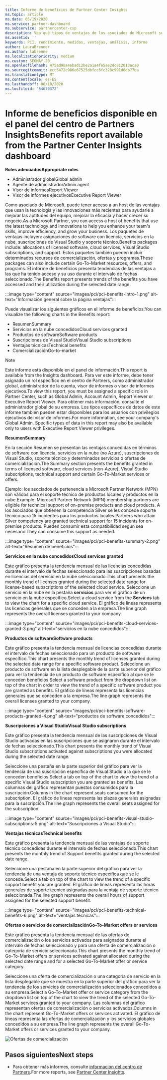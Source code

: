 ```yaml
---
title: Informe de beneficios de Partner Center Insights
ms.topic: article
ms.date: 05/19/2020
ms.service: partner-dashboard
ms.subservice: partnercenter-csp
description: Vea qué tipos de ventajas de los asociados de Microsoft se le han concedido para ayudar a crecer su negocio, mejorar la eficacia y mejorar los conocimientos del equipo.
ms.assetid: ''
keywords: PCI, rendimiento, medidas, ventajas, análisis, informe
author: LauraBrenner
ms.author: labrenne
ms.localizationpriority: medium
ms.custom: SEOMAY.20
ms.openlocfilehash: 475ad98a4abad12be2a1a4fe5ae2dc812013aca0
ms.sourcegitcommit: ecc5472c986e67525dbfcc6fc328c991d6db77ba
ms.translationtype: MT
ms.contentlocale: es-ES
ms.lasthandoff: 06/10/2020
ms.locfileid: "84679372"
---
```

# <a name="benefits-report-available-from-the-partner-center-insights-dashboard"></a><span data-ttu-id="dd7dc-104">Informe de beneficios disponible en el panel del centro de Partners Insights</span><span class="sxs-lookup"><span data-stu-id="dd7dc-104">Benefits report available from the Partner Center Insights dashboard</span></span>

<span data-ttu-id="dd7dc-105">**Roles adecuados**</span><span class="sxs-lookup"><span data-stu-id="dd7dc-105">**Appropriate roles**</span></span>

- <span data-ttu-id="dd7dc-106">Administrador global</span><span class="sxs-lookup"><span data-stu-id="dd7dc-106">Global admin</span></span>
- <span data-ttu-id="dd7dc-107">Agente de administrador</span><span class="sxs-lookup"><span data-stu-id="dd7dc-107">Admin agent</span></span>
- <span data-ttu-id="dd7dc-108">Visor de informes</span><span class="sxs-lookup"><span data-stu-id="dd7dc-108">Report Viewer</span></span>
- <span data-ttu-id="dd7dc-109">Visor de informes ejecutivos</span><span class="sxs-lookup"><span data-stu-id="dd7dc-109">Executive Report Viewer</span></span>

<span data-ttu-id="dd7dc-110">Como asociado de Microsoft, puede tener acceso a un host de las ventajas que usan la tecnología y las innovaciones más recientes para ayudarle a mejorar las aptitudes del equipo, mejorar la eficacia y hacer crecer su negocio.</span><span class="sxs-lookup"><span data-stu-id="dd7dc-110">As a Microsoft Partner, you can access a host of benefits that use the latest technology and innovations to help you enhance your team's skills, improve efficiency, and grow your business.</span></span> <span data-ttu-id="dd7dc-111">Los paquetes de ventajas incluyen: asignaciones de software con licencia, servicios en la nube, suscripciones de Visual Studio y soporte técnico.</span><span class="sxs-lookup"><span data-stu-id="dd7dc-111">Benefits packages include: allocations of licensed software, cloud services, Visual Studio subscriptions, and support.</span></span> <span data-ttu-id="dd7dc-112">Estos paquetes también pueden incluir determinados recursos de comercialización, ofertas y programas.</span><span class="sxs-lookup"><span data-stu-id="dd7dc-112">These packages can also include certain Go-To-Market resources, offers, and programs.</span></span> <span data-ttu-id="dd7dc-113">El informe de beneficios presenta tendencias de las ventajas a las que ha tenido acceso y su uso durante el intervalo de fechas seleccionado.</span><span class="sxs-lookup"><span data-stu-id="dd7dc-113">The Benefits report presents trends of the benefits you have accessed and their utilization during the selected date range.</span></span>

:::image type="content" source="images/pci/pci-benefits-intro-1.png" alt-text="Información general sobre la página ventajas":::

<span data-ttu-id="dd7dc-115">Puede visualizar los siguientes gráficos en el informe de beneficios:</span><span class="sxs-lookup"><span data-stu-id="dd7dc-115">You can visualize the following charts in the Benefits report:</span></span>

- <span data-ttu-id="dd7dc-116">Resumen</span><span class="sxs-lookup"><span data-stu-id="dd7dc-116">Summary</span></span>
- <span data-ttu-id="dd7dc-117">Servicios en la nube concedidos</span><span class="sxs-lookup"><span data-stu-id="dd7dc-117">Cloud services granted</span></span>
- <span data-ttu-id="dd7dc-118">Productos de software</span><span class="sxs-lookup"><span data-stu-id="dd7dc-118">Software products</span></span>
- <span data-ttu-id="dd7dc-119">Suscripciones de Visual Studio</span><span class="sxs-lookup"><span data-stu-id="dd7dc-119">Visual Studio subscriptions</span></span>
- <span data-ttu-id="dd7dc-120">Ventajas técnicas</span><span class="sxs-lookup"><span data-stu-id="dd7dc-120">Technical benefits</span></span>
- <span data-ttu-id="dd7dc-121">Comercialización</span><span class="sxs-lookup"><span data-stu-id="dd7dc-121">Go-to-market</span></span>

 > [!NOTE]
 > <span data-ttu-id="dd7dc-122">Este informe está disponible en el panel de información.</span><span class="sxs-lookup"><span data-stu-id="dd7dc-122">This report is available from the Insights dashboard.</span></span> <span data-ttu-id="dd7dc-123">Para ver este informe, debe tener asignado un rol específico en el centro de Partners, como administrador global, administrador de la cuenta, visor de informes o visor de informes ejecutivos.</span><span class="sxs-lookup"><span data-stu-id="dd7dc-123">To view this report, you must be assigned a specific role in Partner Center, such as Global Admin, Account Admin, Report Viewer or Executive Report Viewer.</span></span> <span data-ttu-id="dd7dc-124">Para obtener más información, consulte el administrador global de su empresa. Los tipos específicos de datos de este informe también pueden estar disponibles para los usuarios con privilegios ejecutivos del visor de informes.</span><span class="sxs-lookup"><span data-stu-id="dd7dc-124">For more information, see your company's Global Admin. Specific types of data in this report may also be available only to users with Executive Report Viewer privileges.</span></span>

<span data-ttu-id="dd7dc-125">**Resumen**</span><span class="sxs-lookup"><span data-stu-id="dd7dc-125">**Summary**</span></span>

<span data-ttu-id="dd7dc-126">En la sección Resumen se presentan las ventajas concedidas en términos de software con licencia, servicios en la nube (no Azure), suscripciones de Visual Studio, soporte técnico y determinados servicios o ofertas de comercialización.</span><span class="sxs-lookup"><span data-stu-id="dd7dc-126">The Summary section presents the benefits granted in terms of licensed software, cloud services (non-Azure), Visual Studio subscriptions, technical support and certain Go-To-Market services or offers.</span></span>

<span data-ttu-id="dd7dc-127">Ejemplo: los asociados de pertenencia a Microsoft Partner Network (MPN) son válidos para el soporte técnico de productos locales y productos en la nube.</span><span class="sxs-lookup"><span data-stu-id="dd7dc-127">Example: Microsoft Partner Network (MPN) membership partners are eligible for technical support of on-premise products and cloud products.</span></span> <span data-ttu-id="dd7dc-128">A los asociados que obtienen la competencia Silver se les concede soporte técnico para 15 incidentes para los productos locales.</span><span class="sxs-lookup"><span data-stu-id="dd7dc-128">Partners who attain Silver competency are granted technical support for 15 incidents for on-premise products.</span></span> <span data-ttu-id="dd7dc-129">Pueden consumir esta compatibilidad según sea necesario.</span><span class="sxs-lookup"><span data-stu-id="dd7dc-129">They can consume this support as needed.</span></span> 

:::image type="content" source="images/pci/pci-benefits-summary-2.png" alt-text="Resumen de beneficios":::

<span data-ttu-id="dd7dc-131">**Servicios en la nube concedidos**</span><span class="sxs-lookup"><span data-stu-id="dd7dc-131">**Cloud services granted**</span></span>

<span data-ttu-id="dd7dc-132">Este gráfico presenta la tendencia mensual de las licencias concedidas durante el intervalo de fechas seleccionado para las suscripciones basadas en licencias del servicio en la nube seleccionado.</span><span class="sxs-lookup"><span data-stu-id="dd7dc-132">This chart presents the monthly trend of licenses granted during the selected date range for license-based subscriptions of the selected cloud service.</span></span>
<span data-ttu-id="dd7dc-133">Seleccione un servicio en la nube en la pestaña **servicios** para ver el gráfico de un servicio en la nube específico.</span><span class="sxs-lookup"><span data-stu-id="dd7dc-133">Select a cloud service from the **Services** tab to view the chart for a specific cloud service.</span></span> <span data-ttu-id="dd7dc-134">El gráfico de líneas representa las licencias generales que se conceden a la empresa.</span><span class="sxs-lookup"><span data-stu-id="dd7dc-134">The line graph represents the overall licenses granted to your company.</span></span>

:::image type="content" source="images/pci/pci-benefits-cloud-services-granted-3.png" alt-text="servicios en la nube concedidos":::

<span data-ttu-id="dd7dc-136">**Productos de software**</span><span class="sxs-lookup"><span data-stu-id="dd7dc-136">**Software products**</span></span>

<span data-ttu-id="dd7dc-137">Este gráfico presenta la tendencia mensual de licencias concedidas durante el intervalo de fechas seleccionado para un producto de software específico.</span><span class="sxs-lookup"><span data-stu-id="dd7dc-137">This chart presents the monthly trend of licenses granted during the selected date range for a specific software product.</span></span> <span data-ttu-id="dd7dc-138">Seleccione un producto de software en la lista desplegable de la parte superior del gráfico para ver la tendencia de un producto de software específico al que se le conceden beneficios.</span><span class="sxs-lookup"><span data-stu-id="dd7dc-138">Select a software product from the dropdown list on top of the chart in order to view the trend of a specific software product you are granted as benefits.</span></span> <span data-ttu-id="dd7dc-139">El gráfico de líneas representa las licencias generales que se conceden a la empresa.</span><span class="sxs-lookup"><span data-stu-id="dd7dc-139">The line graph represents the overall licenses granted to your company.</span></span>

:::image type="content" source="images/pci/pci-benefits-software-products-granted-4.png" alt-text="productos de software concedidos":::

<span data-ttu-id="dd7dc-141">**Suscripciones a Visual Studio**</span><span class="sxs-lookup"><span data-stu-id="dd7dc-141">**Visual Studio subscriptions**</span></span>

<span data-ttu-id="dd7dc-142">Este gráfico presenta la tendencia mensual de las suscripciones de Visual Studio activadas en las suscripciones que se asignaron durante el intervalo de fechas seleccionado.</span><span class="sxs-lookup"><span data-stu-id="dd7dc-142">This chart presents the monthly trend of Visual Studio subscriptions activated against subscriptions you were allocated during the selected date range.</span></span>

<span data-ttu-id="dd7dc-143">Seleccione una pestaña en la parte superior del gráfico para ver la tendencia de una suscripción específica de Visual Studio a la que se le conceden beneficios.</span><span class="sxs-lookup"><span data-stu-id="dd7dc-143">Select a tab on top of the chart to view the trend of a specific Visual Studio subscription you are granted as benefits.</span></span> <span data-ttu-id="dd7dc-144">Las columnas del gráfico representan puestos consumidos para la suscripción.</span><span class="sxs-lookup"><span data-stu-id="dd7dc-144">Columns in the chart represent seats consumed for the subscription.</span></span> <span data-ttu-id="dd7dc-145">El gráfico de líneas representa las plazas generales asignadas para la suscripción.</span><span class="sxs-lookup"><span data-stu-id="dd7dc-145">The line graph represents the overall seats assigned for the subscription.</span></span>

:::image type="content" source="images/pci/pci-benefits-visual-studio-subscriptions-5.png" alt-text="Suscripciones a Visual Studio":::

<span data-ttu-id="dd7dc-147">**Ventajas técnicas**</span><span class="sxs-lookup"><span data-stu-id="dd7dc-147">**Technical benefits**</span></span>

<span data-ttu-id="dd7dc-148">Este gráfico presenta la tendencia mensual de las ventajas de soporte técnico concedidas durante el intervalo de fechas seleccionado.</span><span class="sxs-lookup"><span data-stu-id="dd7dc-148">This chart presents the monthly trend of Support benefits granted during the selected date range.</span></span>

<span data-ttu-id="dd7dc-149">Seleccione una pestaña en la parte superior del gráfico para ver la tendencia de una ventaja de soporte técnico específica que se le concede.</span><span class="sxs-lookup"><span data-stu-id="dd7dc-149">Select a tab on top of the chart to view the trend of a specific support benefit you are granted.</span></span> <span data-ttu-id="dd7dc-150">El gráfico de líneas representa las horas generales de soporte técnico asignadas para la ventaja de soporte técnico seleccionada.</span><span class="sxs-lookup"><span data-stu-id="dd7dc-150">The line graph represents the overall hours of support assigned for the selected support benefit.</span></span>

:::image type="content" source="images/pci/pci-benefits-technical-benefits-6.png" alt-text="ventajas técnicas":::

<span data-ttu-id="dd7dc-152">**Ofertas o servicios de comercialización**</span><span class="sxs-lookup"><span data-stu-id="dd7dc-152">**Go-To-Market offers or services**</span></span>

<span data-ttu-id="dd7dc-153">Este gráfico presenta la tendencia mensual de las ofertas de comercialización o los servicios activados para asignados durante el intervalo de fechas seleccionado y para una oferta de comercialización o categoría de servicio seleccionada.</span><span class="sxs-lookup"><span data-stu-id="dd7dc-153">This chart presents the monthly trend of Go-To-Market offers or services activated against allocated during the selected date range and for a selected Go-To-Market offer or service category.</span></span>

<span data-ttu-id="dd7dc-154">Seleccione una oferta de comercialización o una categoría de servicio en la lista desplegable que se muestra en la parte superior del gráfico para ver la tendencia de los servicios de comercialización seleccionados concedidos a su empresa.</span><span class="sxs-lookup"><span data-stu-id="dd7dc-154">Select a Go-To-Market offer or service category from the dropdown list on top of the chart to view the trend of the selected Go-To-Market services granted to your company.</span></span> <span data-ttu-id="dd7dc-155">Las columnas del gráfico representan ofertas de comercialización o servicios activados.</span><span class="sxs-lookup"><span data-stu-id="dd7dc-155">Columns in the chart represent Go-To-Market offers or services activated.</span></span> <span data-ttu-id="dd7dc-156">El gráfico de líneas representa las ofertas de comercialización y los servicios globales concedidos a su empresa.</span><span class="sxs-lookup"><span data-stu-id="dd7dc-156">The line graph represents the overall Go-To-Market offers or services granted to your company.</span></span>

![Ofertas de comercialización](images/pci/pci-benefits-go-to-market-7.png)

## <a name="next-steps"></a><span data-ttu-id="dd7dc-158">Pasos siguientes</span><span class="sxs-lookup"><span data-stu-id="dd7dc-158">Next steps</span></span>

- <span data-ttu-id="dd7dc-159">Para obtener más informes, consulte [información del centro de Partners](partner-center-insights.md).</span><span class="sxs-lookup"><span data-stu-id="dd7dc-159">For more reports, see [Partner Center Insights](partner-center-insights.md).</span></span>
